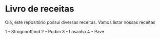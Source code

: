# Livro de receitas
Olá, este repositório possui diversas receitas.
Vamos listar nossas receitas

1 - Strogonoff.md
2 - Pudim
3 - Lasanha
4 - Pave

